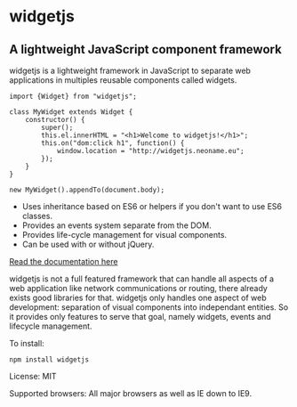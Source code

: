 
widgetjs
========

A lightweight JavaScript component framework
--------------------------------------------

widgetjs is a lightweight framework in JavaScript to separate web applications in multiples reusable components called
widgets.

    import {Widget} from "widgetjs";

    class MyWidget extends Widget {
        constructor() {
            super();
            this.el.innerHTML = "<h1>Welcome to widgetjs!</h1>";
            this.on("dom:click h1", function() {
                window.location = "http://widgetjs.neoname.eu";
            });
        }
    }

    new MyWidget().appendTo(document.body);

* Uses inheritance based on ES6 or helpers if you don't want to use ES6 classes.
* Provides an events system separate from the DOM.
* Provides life-cycle management for visual components.
* Can be used with or without jQuery.

[Read the documentation here](http://widgetjs.readthedocs.org/)

widgetjs is not a full featured framework that can handle all aspects of a web application like network communications
or routing, there already exists good libraries for that. widgetjs only handles one aspect of web development:
separation of visual components into independant entities. So it provides only features to serve that goal, namely
widgets, events and lifecycle management.

To install:

    npm install widgetjs

License: MIT

Supported browsers: All major browsers as well as IE down to IE9.
